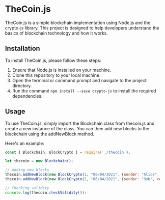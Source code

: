 # TheCoin.js

TheCoin.js is a simple blockchain implementation using Node.js and the crypto-js library. This project is designed to help developers understand the basics of blockchain technology and how it works.

## Installation

To install TheCoin.js, please follow these steps:

1. Ensure that Node.js is installed on your machine.
2. Clone this repository to your local machine.
3. Open the terminal or command prompt and navigate to the project directory.
4. Run the command `npm install --save crypto-js` to install the required dependencies.

## Usage

To use TheCoin.js, simply import the Blockchain class from thecoin.js and create a new instance of the class. You can then add new blocks to the blockchain using the addNewBlock method.

Here's an example:

```javascript
const { Blockchain, BlockCrypto } = require('./thecoin');

let thecoin = new Blockchain();

// Adding new blocks
thecoin.addNewBlock(new BlockCrypto(1, "06/04/2021", {sender: "Alice", recipient: "Bob", amount: 100}));
thecoin.addNewBlock(new BlockCrypto(2, "06/04/2021", {sender: "Bob", recipient: "Charlie", amount: 50}));

// Checking validity
console.log(thecoin.checkValidity());
